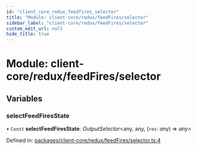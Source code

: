 ```yaml
---
id: "client_core_redux_feedfires_selector"
title: "Module: client-core/redux/feedFires/selector"
sidebar_label: "client-core/redux/feedFires/selector"
custom_edit_url: null
hide_title: true
---
```


# Module: client-core/redux/feedFires/selector

## Variables

### selectFeedFiresState

• `Const` **selectFeedFiresState**: *OutputSelector*<any, any, (`res`: *any*) => *any*\>

Defined in: [packages/client-core/redux/feedFires/selector.ts:4](https://github.com/xr3ngine/xr3ngine/blob/5c3dcaef1/packages/client-core/redux/feedFires/selector.ts#L4)
